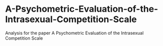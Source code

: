 # A-Psychometric-Evaluation-of-the-Intrasexual-Competition-Scale
Analysis for the paper A Psychometric Evaluation of the Intrasexual Competition Scale
